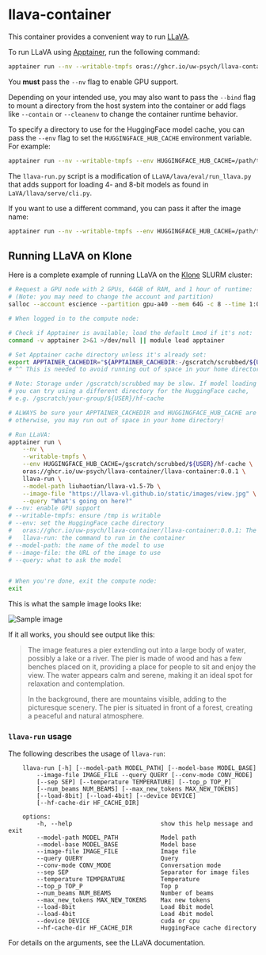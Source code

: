 # llava-container

This container provides a convenient way to run [LLaVA](https://github.com/haotian-liu/LLaVA).

To run LLaVA using [Apptainer](https://apptainer.org/docs/user/main/index.html), run the following command:

```bash
apptainer run --nv --writable-tmpfs oras://ghcr.io/uw-psych/llava-container/llava-container:0.0.1 llava-run
```

You **must** pass the `--nv` flag to enable GPU support.

Depending on your intended use, you may also want to pass the `--bind` flag to mount a directory from the host system into the container or add flags like `--contain` or `--cleanenv` to change the container runtime behavior.

To specify a directory to use for the HuggingFace model cache, you can pass the `--env` flag to set the `HUGGINGFACE_HUB_CACHE` environment variable. For example:

```bash
apptainer run --nv --writable-tmpfs --env HUGGINGFACE_HUB_CACHE=/path/to/cache oras://ghcr.io/uw-psych/llava-container/llava-container:0.0.1
```

The `llava-run.py` script is a modification of `LLaVA/lava/eval/run_llava.py` that adds support for loading 4- and 8-bit models as found in `LaVA/llava/serve/cli.py`.

If you want to use a different command, you can pass it after the image name:

```bash
apptainer run --nv --writable-tmpfs --env HUGGINGFACE_HUB_CACHE=/path/to/cache oras://ghcr.io/uw-psych/llava-container/llava-container:0.0.1 python -m llava.serve.cli
```

## Running LLaVA on Klone

Here is a complete example of running LLaVA on the [Klone](https://uw-psych.github.io/compute_docs/docs/compute/slurm.html) SLURM cluster:

```bash
# Request a GPU node with 2 GPUs, 64GB of RAM, and 1 hour of runtime:
# (Note: you may need to change the account and partition)
salloc --account escience --partition gpu-a40 --mem 64G -c 8 --time 1:00:00 --gpus 2

# When logged in to the compute node:

# Check if Apptainer is available; load the default Lmod if it's not:
command -v apptainer 2>&1 >/dev/null || module load apptainer 

# Set Apptainer cache directory unless it's already set:
export APPTAINER_CACHEDIR="${APPTAINER_CACHEDIR:-/gscratch/scrubbed/${USER}/apptainer-cache}"
# ^^ This is needed to avoid running out of space in your home directory! ^^

# Note: Storage under /gscratch/scrubbed may be slow. If model loading is slow,
# you can try using a different directory for the HuggingFace cache,
# e.g. /gscratch/your-group/${USER}/hf-cache

# ALWAYS be sure your APPTAINER_CACHEDIR and HUGGINGFACE_HUB_CACHE are set;
# otherwise, you may run out of space in your home directory!

# Run LLaVA:
apptainer run \
    --nv \
    --writable-tmpfs \
    --env HUGGINGFACE_HUB_CACHE=/gscratch/scrubbed/${USER}/hf-cache \
    oras://ghcr.io/uw-psych/llava-container/llava-container:0.0.1 \
    llava-run \
    --model-path liuhaotian/llava-v1.5-7b \
    --image-file "https://llava-vl.github.io/static/images/view.jpg" \
    --query "What's going on here?"
# --nv: enable GPU support
# --writable-tmpfs: ensure /tmp is writable
# --env: set the HuggingFace cache directory
#   oras://ghcr.io/uw-psych/llava-container/llava-container:0.0.1: The container
#   llava-run: the command to run in the container
# --model-path: the name of the model to use
# --image-file: the URL of the image to use
# --query: what to ask the model


# When you're done, exit the compute node:
exit
```

This is what the sample image looks like:

![Sample image](https://llava-vl.github.io/static/images/view.jpg)

If it all works, you should see output like this:

> The image features a pier extending out into a large body of water, possibly a lake or a river. The pier is made of wood and has a few benches placed on it, providing a place for people to sit and enjoy the view. The water appears calm and serene, making it an ideal spot for relaxation and contemplation.
>
> In the background, there are mountains visible, adding to the picturesque scenery. The pier is situated in front of a forest, creating a peaceful and natural atmosphere.

### `llava-run` usage

The following describes the usage of `llava-run`:

```plain
    llava-run [-h] [--model-path MODEL_PATH] [--model-base MODEL_BASE]
        --image-file IMAGE_FILE --query QUERY [--conv-mode CONV_MODE]
        [--sep SEP] [--temperature TEMPERATURE] [--top_p TOP_P]
        [--num_beams NUM_BEAMS] [--max_new_tokens MAX_NEW_TOKENS]
        [--load-8bit] [--load-4bit] [--device DEVICE]
        [--hf-cache-dir HF_CACHE_DIR]

    options:
        -h, --help                         show this help message and exit
        --model-path MODEL_PATH            Model path
        --model-base MODEL_BASE            Model base
        --image-file IMAGE_FILE            Image file
        --query QUERY                      Query
        --conv-mode CONV_MODE              Conversation mode
        --sep SEP                          Separator for image files
        --temperature TEMPERATURE          Temperature
        --top_p TOP_P                      Top p
        --num_beams NUM_BEAMS              Number of beams
        --max_new_tokens MAX_NEW_TOKENS    Max new tokens
        --load-8bit                        Load 8bit model
        --load-4bit                        Load 4bit model
        --device DEVICE                    cuda or cpu
        --hf-cache-dir HF_CACHE_DIR        HuggingFace cache directory 
```

For details on the arguments, see the LLaVA documentation.
